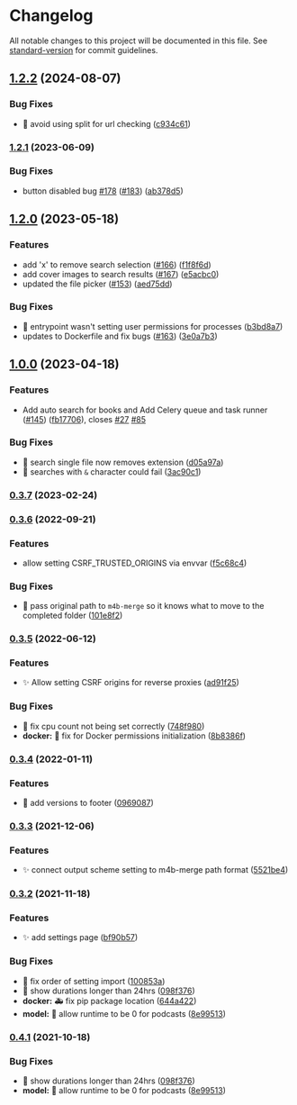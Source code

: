 # Changelog

All notable changes to this project will be documented in this file. See [standard-version](https://github.com/conventional-changelog/standard-version) for commit guidelines.

## [1.2.2](https://github.com/djdembeck/bragibooks/compare/v1.2.1...v1.2.2) (2024-08-07)


### Bug Fixes

* :bug: avoid using split for url checking ([c934c61](https://github.com/djdembeck/bragibooks/commit/c934c61dc674bfa62de70d1a140d87caa1f7b489))

### [1.2.1](https://github.com/djdembeck/bragibooks/compare/v1.2.0...v1.2.1) (2023-06-09)


### Bug Fixes

* button disabled bug [#178](https://github.com/djdembeck/bragibooks/issues/178) ([#183](https://github.com/djdembeck/bragibooks/issues/183)) ([ab378d5](https://github.com/djdembeck/bragibooks/commit/ab378d518b37c22535ef4ccae5a2832b093e94b2))

## [1.2.0](https://github.com/djdembeck/bragibooks/compare/v1.0.0...v1.2.0) (2023-05-18)


### Features

* add 'x' to remove search selection ([#166](https://github.com/djdembeck/bragibooks/issues/166)) ([f1f8f6d](https://github.com/djdembeck/bragibooks/commit/f1f8f6ddfcf30a945f263a69ac949c9ed728b460))
* add cover images to search results ([#167](https://github.com/djdembeck/bragibooks/issues/167)) ([e5acbc0](https://github.com/djdembeck/bragibooks/commit/e5acbc0e32b2a3e4d2803994f2352db0763080d0))
* updated the file picker ([#153](https://github.com/djdembeck/bragibooks/issues/153)) ([aed75dd](https://github.com/djdembeck/bragibooks/commit/aed75ddbffc939e0b394fe7fc063fcc92cffeac4))


### Bug Fixes

* :bug: entrypoint wasn't setting user permissions for processes ([b3bd8a7](https://github.com/djdembeck/bragibooks/commit/b3bd8a765c040ce14d57e0b483fdf689669b976b))
* updates to Dockerfile and fix bugs ([#163](https://github.com/djdembeck/bragibooks/issues/163)) ([3e0a7b3](https://github.com/djdembeck/bragibooks/commit/3e0a7b3f13b96307e43ad47222f1b3d4fd1fc726))

## [1.0.0](https://github.com/djdembeck/bragibooks/compare/v0.3.7...v1.0.0) (2023-04-18)


### Features

* Add auto search for books and Add Celery queue and task runner ([#145](https://github.com/djdembeck/bragibooks/issues/145)) ([fb17706](https://github.com/djdembeck/bragibooks/commit/fb17706b9e8e3a50546545ff16d730b7affedcde)), closes [#27](https://github.com/djdembeck/bragibooks/issues/27) [#85](https://github.com/djdembeck/bragibooks/issues/85)


### Bug Fixes

* :bug: search single file now removes extension ([d05a97a](https://github.com/djdembeck/bragibooks/commit/d05a97a322ba8873d63ea55b7e59bc24fe70f229))
* :bug: searches with `&` character could fail ([3ac90c1](https://github.com/djdembeck/bragibooks/commit/3ac90c1c8196db2b63242c9e52af23ca69e6500c))

### [0.3.7](https://github.com/djdembeck/bragibooks/compare/v0.3.6...v0.3.7) (2023-02-24)

### [0.3.6](https://github.com/djdembeck/bragibooks/compare/v0.3.5...v0.3.6) (2022-09-21)


### Features

* allow setting CSRF_TRUSTED_ORIGINS via envvar ([f5c68c4](https://github.com/djdembeck/bragibooks/commit/f5c68c46ab3747f340a048ee96781bda7fa70303))


### Bug Fixes

* :bug: pass original path to `m4b-merge` so it knows what to move to the completed folder ([101e8f2](https://github.com/djdembeck/bragibooks/commit/101e8f25b6c2ecae5715e129e33f425ac485e048))

### [0.3.5](https://github.com/djdembeck/bragibooks/compare/v0.3.4...v0.3.5) (2022-06-12)


### Features

* :sparkles: Allow setting CSRF origins for reverse proxies ([ad91f25](https://github.com/djdembeck/bragibooks/commit/ad91f25050d796ca8ea5bda1e5416f50df4fa1a5))


### Bug Fixes

* :bug: fix cpu count not being set correctly ([748f980](https://github.com/djdembeck/bragibooks/commit/748f98005e8ce0a7852ce84b9ffad48d49f1fba1))
* **docker:** :bug: fix for Docker permissions initialization ([8b8386f](https://github.com/djdembeck/bragibooks/commit/8b8386f7a22c43c6b6532cebbbc8fa65cfc1e277))

### [0.3.4](https://github.com/djdembeck/bragibooks/compare/v0.3.3...v0.3.4) (2022-01-11)


### Features

* :lipstick: add versions to footer ([0969087](https://github.com/djdembeck/bragibooks/commit/0969087b1f96e3dd4e81960e938329e1758dc9b2))

### [0.3.3](https://github.com/djdembeck/bragibooks/compare/v0.3.2...v0.3.3) (2021-12-06)


### Features

* :sparkles: connect output scheme setting to m4b-merge path format ([5521be4](https://github.com/djdembeck/bragibooks/commit/5521be486a260222f01b9ac492f16223b6cdc524))

### [0.3.2](https://github.com/djdembeck/bragibooks/compare/v0.3.1...v0.3.2) (2021-11-18)


### Features

* :sparkles: add settings page ([bf90b57](https://github.com/djdembeck/bragibooks/commit/bf90b57fed20e57ed1f23ef82bad0a378a80cc10))


### Bug Fixes

* :bug: fix order of setting import ([100853a](https://github.com/djdembeck/bragibooks/commit/100853a6202a1d54cc0e8b9538500f26f521566b))
* :bug: show durations longer than 24hrs ([098f376](https://github.com/djdembeck/bragibooks/commit/098f37672ce3f0a1677b016811c0d70c88c26b97))
* **docker:** :ambulance: fix pip package location ([644a422](https://github.com/djdembeck/bragibooks/commit/644a4221512abf844877e56dcdac5b90df3acb3e))
* **model:** :bug: allow runtime to be 0 for podcasts ([8e99513](https://github.com/djdembeck/bragibooks/commit/8e99513643ddaebe27e4c66b73cf4bd673993363))

### [0.4.1](https://github.com/djdembeck/bragibooks/compare/v0.3.1...v0.4.1) (2021-10-18)


### Bug Fixes

* :bug: show durations longer than 24hrs ([098f376](https://github.com/djdembeck/bragibooks/commit/098f37672ce3f0a1677b016811c0d70c88c26b97))
* **model:** :bug: allow runtime to be 0 for podcasts ([8e99513](https://github.com/djdembeck/bragibooks/commit/8e99513643ddaebe27e4c66b73cf4bd673993363))
